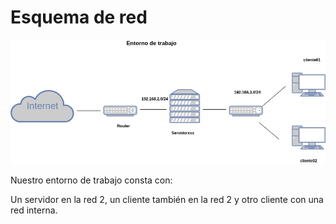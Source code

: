 # Esquema de red

![red](/imagenes/red.png)

Nuestro entorno de trabajo consta con:

Un servidor en la red 2, un cliente también en la red 2 y otro cliente con una red interna.
